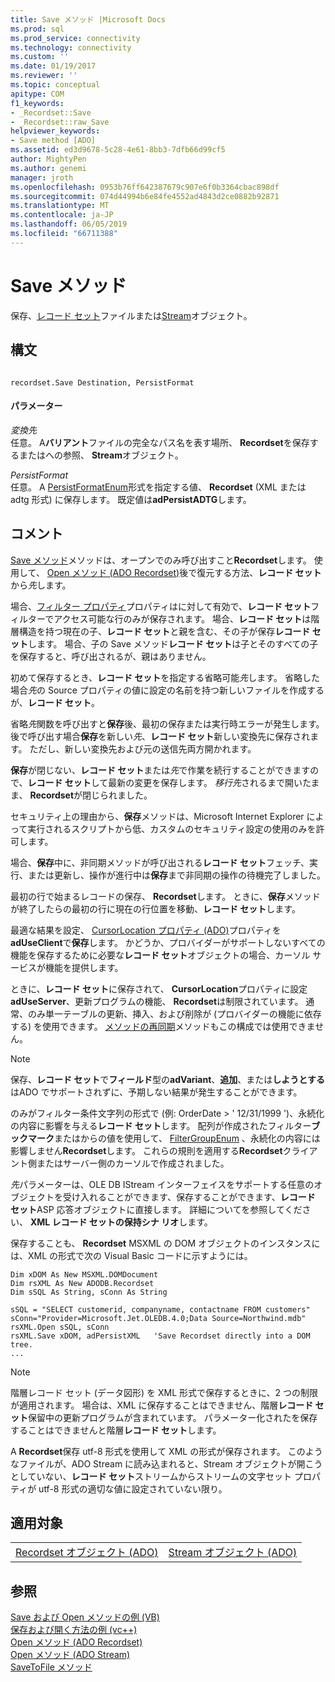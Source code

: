 ```yaml
---
title: Save メソッド |Microsoft Docs
ms.prod: sql
ms.prod_service: connectivity
ms.technology: connectivity
ms.custom: ''
ms.date: 01/19/2017
ms.reviewer: ''
ms.topic: conceptual
apitype: COM
f1_keywords:
- _Recordset::Save
- _Recordset::raw_Save
helpviewer_keywords:
- Save method [ADO]
ms.assetid: ed3d9678-5c28-4e61-8bb3-7dfb66d99cf5
author: MightyPen
ms.author: genemi
manager: jroth
ms.openlocfilehash: 0953b76ff642387679c907e6f0b3364cbac898df
ms.sourcegitcommit: 074d44994b6e84fe4552ad4843d2ce0882b92871
ms.translationtype: MT
ms.contentlocale: ja-JP
ms.lasthandoff: 06/05/2019
ms.locfileid: "66711388"
---
```

# <a name="save-method"></a>Save メソッド
保存、[レコード セット](../../../ado/reference/ado-api/recordset-object-ado.md)ファイルまたは[Stream](../../../ado/reference/ado-api/stream-object-ado.md)オブジェクト。  
  
## <a name="syntax"></a>構文  
  
```  
  
recordset.Save Destination, PersistFormat  
```  
  
#### <a name="parameters"></a>パラメーター  
 *変換先*  
 任意。 A**バリアント**ファイルの完全なパス名を表す場所、 **Recordset**を保存するまたはへの参照、 **Stream**オブジェクト。  
  
 *PersistFormat*  
 任意。 A [PersistFormatEnum](../../../ado/reference/ado-api/persistformatenum.md)形式を指定する値、 **Recordset** (XML または adtg 形式) に保存します。 既定値は**adPersistADTG**します。  
  
## <a name="remarks"></a>コメント  
 [Save メソッド](../../../ado/reference/ado-api/save-method.md)メソッドは、オープンでのみ呼び出すこと**Recordset**します。 使用して、 [Open メソッド (ADO Recordset)](../../../ado/reference/ado-api/open-method-ado-recordset.md)後で復元する方法、**レコード セット**から*先*します。  
  
 場合、[フィルター プロパティ](../../../ado/reference/ado-api/filter-property.md)プロパティはに対して有効で、**レコード セット**フィルターでアクセス可能な行のみが保存されます。 場合、**レコード セット**は階層構造を持つ現在の子、**レコード セット**と親を含む、その子が保存**レコード セット**します。 場合、子の Save メソッド**レコード セット**は子とそのすべての子を保存すると、呼び出されるが、親はありません。  
  
 初めて保存するとき、**レコード セット**を指定する省略可能*先*します。 省略した場合*先*の Source プロパティの値に設定の名前を持つ新しいファイルを作成するが、**レコード セット**。  
  
 省略*先*関数を呼び出すと**保存**後、最初の保存または実行時エラーが発生します。 後で呼び出す場合**保存**を新しい*先*、**レコード セット**新しい変換先に保存されます。 ただし、新しい変換先および元の送信先両方開かれます。  
  
 **保存**が閉じない、**レコード セット**または*先*で作業を続行することができますので、**レコード セット**して最新の変更を保存します。 *移行先*されるまで開いたまま、 **Recordset**が閉じられました。  
  
 セキュリティ上の理由から、**保存**メソッドは、Microsoft Internet Explorer によって実行されるスクリプトから低、カスタムのセキュリティ設定の使用のみを許可します。  
  
 場合、**保存**中に、非同期メソッドが呼び出される**レコード セット**フェッチ、実行、または更新し、操作が進行中は**保存**まで非同期の操作の待機完了しました。  
  
 最初の行で始まるレコードの保存、 **Recordset**します。 ときに、**保存**メソッドが終了したらの最初の行に現在の行位置を移動、**レコード セット**します。  
  
 最適な結果を設定、 [CursorLocation プロパティ (ADO)](../../../ado/reference/ado-api/cursorlocation-property-ado.md)プロパティを**adUseClient**で**保存**します。 かどうか、プロバイダーがサポートしないすべての機能を保存するために必要な**レコード セット**オブジェクトの場合、カーソル サービスが機能を提供します。  
  
 ときに、**レコード セット**に保存されて、 **CursorLocation**プロパティに設定**adUseServer**、更新プログラムの機能、 **Recordset**は制限されています。 通常、のみ単一テーブルの更新、挿入、および削除が (プロバイダーの機能に依存する) を使用できます。 [メソッドの再同期](../../../ado/reference/ado-api/resync-method.md)メソッドもこの構成では使用できません。  
  
> [!NOTE]
>  保存、**レコード セット**で**フィールド**型の**adVariant**、**追加**、または**しようとする**はADO でサポートされずに、予期しない結果が発生することができます。  
  
 のみがフィルター条件文字列の形式で (例: OrderDate > ' 12/31/1999 ')、永続化の内容に影響を与える**レコード セット**します。 配列が作成されたフィルター**ブックマーク**またはからの値を使用して、 [FilterGroupEnum](../../../ado/reference/ado-api/filtergroupenum.md) 、永続化の内容には影響しません**Recordset**します。 これらの規則を適用する**Recordset**クライアント側またはサーバー側のカーソルで作成されました。  
  
 *先*パラメーターは、OLE DB IStream インターフェイスをサポートする任意のオブジェクトを受け入れることができます、保存することができます、**レコード セット**ASP 応答オブジェクトに直接します。 詳細についてを参照してください、 **XML レコード セットの保持シナ リオ**します。  
  
 保存することも、 **Recordset** MSXML の DOM オブジェクトのインスタンスには、XML の形式で次の Visual Basic コードに示すようには。  
  
```  
Dim xDOM As New MSXML.DOMDocument  
Dim rsXML As New ADODB.Recordset  
Dim sSQL As String, sConn As String  
  
sSQL = "SELECT customerid, companyname, contactname FROM customers"  
sConn="Provider=Microsoft.Jet.OLEDB.4.0;Data Source=Northwind.mdb"  
rsXML.Open sSQL, sConn  
rsXML.Save xDOM, adPersistXML   'Save Recordset directly into a DOM tree.  
...  
```  
  
> [!NOTE]
>  階層レコード セット (データ図形) を XML 形式で保存するときに、2 つの制限が適用されます。 場合は、XML に保存することはできません、階層**レコード セット**保留中の更新プログラムが含まれています。 パラメーター化されたを保存することはできませんと階層**レコード セット**します。  
  
 A **Recordset**保存 utf-8 形式を使用して XML の形式が保存されます。 このようなファイルが、ADO Stream に読み込まれると、Stream オブジェクトが開こうとしていない、**レコード セット**ストリームからストリームの文字セット プロパティが utf-8 形式の適切な値に設定されていない限り。  
  
## <a name="applies-to"></a>適用対象  
  
|||  
|-|-|  
|[Recordset オブジェクト (ADO)](../../../ado/reference/ado-api/recordset-object-ado.md)|[Stream オブジェクト (ADO)](../../../ado/reference/ado-api/stream-object-ado.md)|  
  
## <a name="see-also"></a>参照  
 [Save および Open メソッドの例 (VB)](../../../ado/reference/ado-api/save-and-open-methods-example-vb.md)   
 [保存および開く方法の例 (vc++)](../../../ado/reference/ado-api/save-and-open-methods-example-vc.md)   
 [Open メソッド (ADO Recordset)](../../../ado/reference/ado-api/open-method-ado-recordset.md)   
 [Open メソッド (ADO Stream)](../../../ado/reference/ado-api/open-method-ado-stream.md)   
 [SaveToFile メソッド](../../../ado/reference/ado-api/savetofile-method.md)
